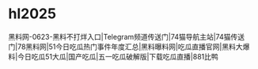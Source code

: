 # hl2025
黑料网-0623-黑料不打烊入口|Telegram频道传送门|74猫导航主站|74猫传送门|78黑料网|51今日吃瓜热门事件年度汇总|黑料曝料网|吃瓜直播官网|黑料大爆料|今日吃瓜51大瓜|国产吃瓜|五一吃瓜破解版|下载吃瓜直播|881比鸭
